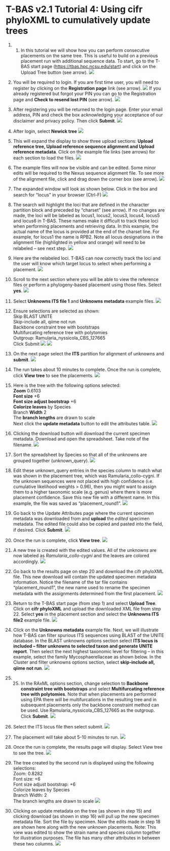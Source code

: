 # T-BAS v2.1 Tutorial 4: Using cifr phyloXML to cumulatively update trees

1. 1) In this tutorial we will show how you can perform consecutive placements on the same tree. This is useful to build on a previous placement run with additional sequence data. To start, go to the T-BAS start page (https://tbas.hpc.ncsu.edu/start) and click on the Upload Tree button (see arrow).
![](images/tbas-tutorial4/Tutorial4.1.png)

2. You will be required to login. If you are first time user, you will need to register by clicking on the **Registration page** link (see arrow).
![](images/tbas-tutorial4/Tutorial4.2.1.png)
If you already registered but forgot your PIN you can go to the Registration page and **Check to resend lost PIN** (see arrow).
![](images/tbas-tutorial4/Tutorial4.2.2.png)

3. After registering you will be returned to the login page. Enter your email address, PIN and check the box acknowledging your acceptance of our disclaimer and privacy policy. Then click **Submit**.
![](images/tbas-tutorial4/Tutorial4.3.png)

4. After login, select **Newick tree**
![](images/tbas-tutorial4/Tutorial4.4.png)

5.  This will expand the display to show three upload sections: **Upload reference tree, Upload reference sequence alignment and Upload reference metadata**.  Click on the example file links (see arrows) for each section to load the files.
![](images/tbas-tutorial4/Tutorial4.5.png)

6. The example files will now be visible and can be edited. Some minor edits will be required to the Nexus sequence alignment file. To see more of the alignment file, click and drag down the corner box (see arrow).
![](images/tbas-tutorial4/Tutorial4.6.png)

7. The expanded window will look as shown below.  Click in the box and search for “locus” in your browser (Ctrl-F)
![](images/tbas-tutorial4/Tutorial4.7.png)

8. The search will highlight the loci that are defined in the character partition block and preceded by “charset” (see arrow). If no changes are made, the loci will be labeled as locus1, locus2, locus3, locus4, locus5 and locus6 in T-BAS. These names make it difficult to track these loci when performing placements and retrieving data. In this example, the actual name of the locus is provided at the end of the charset line. For example, for locus1 the name is RPB2. Note all locus designations in the alignment file (highlighted in yellow and orange) will need to be relabeled – see next step.
![](images/tbas-tutorial4/Tutorial4.8.png)

9. Here are the relabeled loci. T-BAS can now correctly track the loci and the user will know which target locus to select when performing a placement.
![](images/tbas-tutorial4/Tutorial4.9.png)

10.  Scroll to the next section where you will be able to view the reference files or perform a phylogeny-based placement using those files. Select **yes**.
![](images/tbas-tutorial4/Tutorial4.10.png)

11. Select **Unknowns ITS file 1** and **Unknowns metadata** example files.
![](images/tbas-tutorial4/Tutorial4.11.png)

12. Ensure selections are selected as shown:  
    Skip BLAST UNITE  
    Skip-include all, qiime not run  
    Backbone constraint tree with bootstraps  
    Multifurcating reference tree with polytomies  
    Outgroup: Ramularia_nyssicola_CBS_127665  
    Click Submit
![](images/tbas-tutorial4/Tutorial4.12.1.png)
![](images/tbas-tutorial4/Tutorial4.12.2.png)

13. On the next page select the **ITS** partition for alignment of unknowns and **submit**.
![](images/tbas-tutorial4/Tutorial4.13.png)

14. The run takes about 10 minutes to complete. Once the run is complete, click **View tree** to see the placements.
![](images/tbas-tutorial4/Tutorial4.14.png)

15. Here is the tree with the following options selected:  
    **Zoom** 0.6103  
    **Font size** +6  
    **Font size adjust bootstrap** +6  
    **Colorize leaves** by Species  
    Branch **Width** 2   
    The **branch lengths** are drawn to scale  
    Next click the **update metadata** button to edit the attributes table.
![](images/tbas-tutorial4/Tutorial4.15.png)

16. Clicking the download button will download the current specimen metadata. Download and open the spreadsheet. Take note of the filename.
![](images/tbas-tutorial4/Tutorial4.16.png)

17. Sort the spreadsheet by Species so that all of the unknowns are grouped together (unknown_query). 
![](images/tbas-tutorial4/Tutorial4.17.png)

18.  Edit these unknown_query entries in the species column to match what was shown in the placement tree, which was Ramularia_collo-cygni.  If the unknown sequences were not placed with high confidence (i.e. cumulative likelihood weights > 0.96), then you might want to assign them to a higher taxonomic scale (e.g. genus) where there is more placement confidence. Save this new file with a different name. In this example, the file was saved as “placement_round1”.
![](images/tbas-tutorial4/Tutorial4.18.png)

19. Go back to the Update Attributes page where the current specimen metadata was downloaded from and **upload** the _edited_ specimen metadata. The edited file could also be copied and pasted into the field, if desired. Click **Submit**.
![](images/tbas-tutorial4/Tutorial4.19.png)

20. Once the run is complete, click **View tree**.
![](images/tbas-tutorial4/Tutorial4.20.png)

21. A new tree is created with the edited values. All of the unknowns are now labeled as _Ramularia_collo-cygni_ and the leaves are colored accordingly.
![](images/tbas-tutorial4/Tutorial4.21.png) 

22. Go back to the results page on step 20 and download the cifr phyloXML file. This new download will contain the updated specimen metadata information. Notice the filename of the tar file contains “placement_round1”, the new name used to rename the specimen metadata with the assignments determined from the first placement.
![](images/tbas-tutorial4/Tutorial4.22.png)

23. Return to the T-BAS start page (from step 1) and select **Upload Tree**. Click on **cifr phyloXML** and upload the downloaded XML file from step 22. Select **yes** in the placement section and select the **Unknowns ITS file2** example file.
![](images/tbas-tutorial4/Tutorial4.23.png)

24. Click on the **Unknowns metadata** example file. Next, we will illustrate how T-BAS can filter spurious ITS sequences using BLAST of the UNITE database. In the BLAST unknowns options section select **ITS locus is included – filter unknowns to selected taxon and generate UNITE report**. Then select the next highest taxonomic level for filtering – in this example, select the family Mycosphaerellaceae as shown below. In the Cluster and filter unknowns options section, select **skip-include all, qiime not run**.
![](images/tbas-tutorial4/Tutorial4.24.png)

25. 25) In the RAxML options section, change selection to **Backbone constraint tree with bootstraps** and select **Multifurcating reference tree with polytomies**. Note that when placements are performed using EPA there will be multifurcations in the resulting tree and in subsequent placements only the backbone constraint method can be used.  Use Ramularia_nyssicola_CBS_127665 as the outgroup. Click **Submit**.
![](images/tbas-tutorial4/Tutorial4.25.png)

26. Select the ITS locus file then select submit.
![](images/tbas-tutorial4/Tutorial4.26.png)

27. The placement will take about 5-10 minutes to run.
![](images/tbas-tutorial4/Tutorial4.27.png)

28. Once the run is complete, the results page will display. Select View tree to see the tree.
![](images/tbas-tutorial4/Tutorial4.28.png)

29. The tree created by the second run is displayed using the following selections:  
    Zoom: 0.8282  
    Font size: +6  
    Font size adjust bootstrap: +6  
    Colorize leaves by Species  
    Branch Width: 2  
    The branch lengths are drawn to scale
![](images/tbas-tutorial4/Tutorial4.29.png)

30. Clicking on update metadata on the tree (as shown in step 15) and clicking download (as shown in step 16) will pull up the new specimen metadata file. Sort the file by specimen. Now the edits made in step 18 are shown here along with the new unknown placements. Note: This view was edited to show the strain name and species column together for illustration purposes. The file has many other attributes in between these two columns.
![](images/tbas-tutorial4/Tutorial4.30.png)